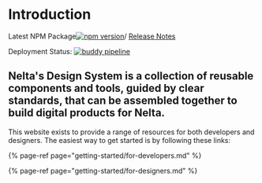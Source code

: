 # Introduction

Latest NPM Package[![npm version](https://badge.fury.io/js/nelta-framework.svg)](https://badge.fury.io/js/nelta-framework)/ [Release Notes](getting-started/changelog.md)

Deployment Status: [![buddy pipeline](https://app.buddy.works/nelta/design-system/pipelines/pipeline/288101/badge.svg?token=b0496b22a6d0bebcef915ac42486f8b87befffa5d742a36a9ed417f7173d3862)](https://app.buddy.works/nelta/design-system/pipelines/pipeline/288101)

## **Nelta's Design System** is a collection of reusable components and tools, guided by clear standards, that can be assembled together to build digital products for Nelta.

This website exists to provide a range of resources for both developers and designers. The easiest way to get started is by following these links:

{% page-ref page="getting-started/for-developers.md" %}

{% page-ref page="getting-started/for-designers.md" %}



